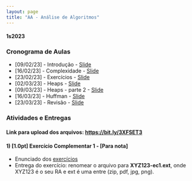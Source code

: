 ```yaml
---
layout: page
title: "AA - Análise de Algoritmos"
---
```


#### **1s2023**

### Cronograma de Aulas

- [09/02/23] - Introdução - <a href="/aa/Aula1.pdf" target="_blank">Slide</a>
- [16/02/23] - Complexidade - <a href="/aa/Aula2.pdf" target="_blank">Slide</a>
- [23/02/23] - Exercícios - <a href="/aa/Exercícios.pdf" target="_blank">Slide</a>
- [02/03/23] - Heaps - <a href="/aa/Aula3.pdf" target="_blank">Slide</a>
- [09/03/23] - Heaps - parte 2 - <a href="/aa/Aula4.pdf" target="_blank">Slide</a>
- [16/03/23] - Huffman - <a href="/aa/Aula5.pdf" target="_blank">Slide</a>
- [23/03/23] - Revisão - <a href="/aa/revisao.pdf" target="_blank">Slide</a>

<!--- [21/02/22] - Introdução - <a href="/aa/Aula1.pdf" target="_blank">Slide</a> - [<a href="https://www.chegg.com/homework-help/algorithms-1st-edition-chapter-0-solutions-9780073523408" target="_blank">Respostas</a>]
- [07/03/22] - Divide and Conquer - <a href="/aa/Aula2.pdf" target="_blank">Slide</a>
- [14/03/22] - Programação Dinâmica - <a href="/aa/Aula3.pdf" target="_blank">Slide</a>
- [21/03/22] - Programação Gulosa - <a href="/aa/Aula4.pdf" target="_blank">Slide</a>
- [11/04/22] - Heaps 1- <a href="/aa/Aula5.pdf" target="_blank">Slide</a>
- [18/04/22] - Heaps 2 - <a href="/aa/Aula6.pdf" target="_blank">Slide</a>
- [25/04/22] - Huffman - <a href="/aa/Aula7.pdf" target="_blank">Slide</a>
- [02/04/22] - Algoritmos Aproximados 1 - <a href="/aa/Aula8.pdf" target="_blank">Slide</a>
- [09/04/22] - Algoritmos Aproximados 2 - <a href="/aa/Aula9.pdf" target="_blank">Slide</a>
-->

### Atividades e Entregas

#### Link para upload dos arquivos: <a href='https://bit.ly/3XFSET3' target="_blank">https://bit.ly/3XFSET3</a>


#### 1) [1.0pt] Exercício Complementar 1 - [Para nota]
 - Enunciado dos <a href="/aa/Exercícios.pdf" target="_blank">exercícios</a>
 - Entrega do exercício: renomear o arquivo para **XYZ123-ec1.ext**, onde XYZ123 é o seu RA e ext é uma entre (zip, pdf, jpg, png).



